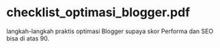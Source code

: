 # checklist_optimasi_blogger.pdf
langkah-langkah praktis optimasi Blogger supaya skor Performa dan SEO bisa di atas 90. 

